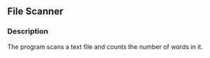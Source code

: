 ## File Scanner

### Description

The program scans a text file and counts the number of words in it.

